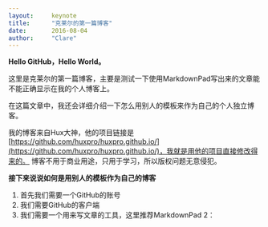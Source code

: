 ```yaml
---
layout:     keynote
title:      "克莱尔的第一篇博客"
date:       2016-08-04
author:     "Clare"
---
```


**Hello GitHub，Hello World。**

这里是克莱尔的第一篇博客，主要是测试一下使用MarkdownPad写出来的文章能不能正确显示在我的个人博客上。

在这篇文章中，我还会详细介绍一下怎么用别人的模板来作为自己的个人独立博客。

我的博客来自Hux大神，他的项目链接是[https://github.com/huxpro/huxpro.github.io/](https://github.com/huxpro/huxpro.github.io/)，我就是用他的项目直接修改得来的。
博客不用于商业用途，只用于学习，所以版权问题无意侵犯。

**接下来说说如何是用别人的模板作为自己的博客**
1. 首先我们需要一个GitHub的账号
2. 我们需要GitHub的客户端
3. 我们需要一个用来写文章的工具，这里推荐MarkdownPad 2：
